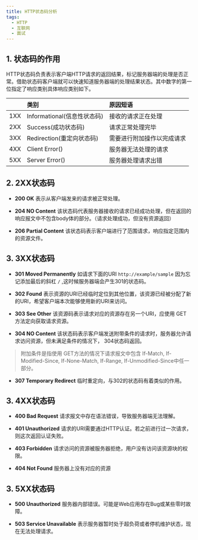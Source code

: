 ```yaml
---
title: HTTP状态码分析
tags:
  - HTTP
  - 互联网
  - 面试
---
```


## 1. 状态码的作用

HTTP状态码负责表示客户端HTTP请求的返回结果，标记服务器端的处理是否正常。借助状态码客户端就可以快速知道服务器端的处理结果状态。其中数字的第一位指定了响应类别具体响应类别如下。

<!--more-->

| | 类别 | 原因短语 |
|:-:|:-|:-|
| 1XX | Informational(信息性状态码) | 接收的请求正在处理 |
| 2XX | Success(成功状态码) | 请求正常处理完毕 |
| 3XX | Redirection(重定向状态码) | 需要进行附加操作以完成请求 |
| 4XX | Client Error() | 服务器无法处理的请求 |
| 5XX | Server Error() | 服务器处理请求出错 |

## 2. 2XX状态码

* **200 OK** 表示从客户端发来的请求被正常处理。

* **204 NO Content** 该状态码代表服务器接收的请求已经成功处理，但在返回的响应报文中不包含body体的部分。（请求处理成功，但没有资源返回）

* **206 Partial Content** 该状态码表示客户端进行了范围请求，响应指定范围内的资源文件。

## 3. 3XX状态码

* **301 Moved Permanently** 如请求下面的URI `http://example/sample` 因为忘记添加最后的斜杠 `/` ,这时候服务器端会产生301的状态码。

* **302 Found** 表示资源的URI已经临时定位到其他位置，该资源已经被分配了新的URI，希望客户端本次能够使用新的URI来访问。

* **303 See Other** 该资源码表示请求对应的资源存在另一个URI，应使用 GET 方法定向获取请求资源。

* **304 NO Content** 该状态码表示客户端发送附带条件的请求时，服务器允许请求访问资源，但未满足条件的情况下， 304状态码返回。

> 附加条件是指使用 GET方法的情况下请求报文中包含 If-Match, If-Modified-Since, If-None-Match, If-Range, If-Unmodified-Since中任一部分。

* **307 Temporary Redirect** 临时重定向，与302的状态码有着类似的作用。

## 3. 4XX状态码

* **400 Bad Request** 请求报文中存在语法错误，导致服务器端无法理解。

* **401 Unauthorized** 请求的URI需要通过HTTP认证。若之前进行过一次请求，则这次返回认证失败。

* **403 Forbidden** 请求访问的资源被服务器拒绝，用户没有访问该资源块的权限。

* **404 Not Found** 服务器上没有对应的资源

## 3. 5XX状态码

* **500 Unauthorized** 服务器内部错误。可能是Web应用存在Bug或某些零时故障。

* **503 Service Unavailable** 表示服务器暂时处于超负荷或者停机维护状态，现在无法处理请求。
